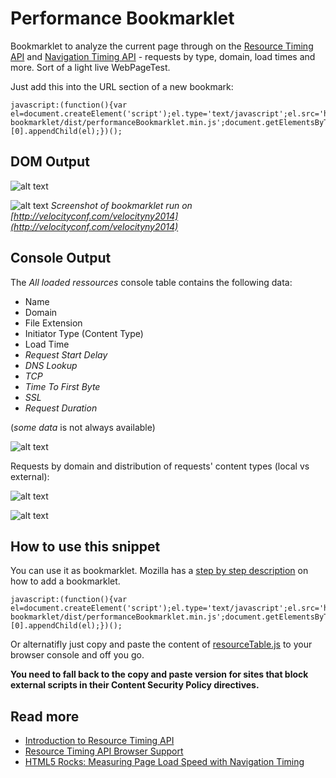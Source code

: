 Performance Bookmarklet
=======================

Bookmarklet to analyze the current page through on the [Resource Timing API](http://www.w3.org/TR/resource-timing) and [Navigation Timing API](http://www.w3.org/TR/navigation-timing) - requests by type, domain, load times and more. Sort of a light live WebPageTest.

Just add this into the URL section of a new bookmark:

```
javascript:(function(){var el=document.createElement('script');el.type='text/javascript';el.src='https://nurun.github.io/performance-bookmarklet/dist/performanceBookmarklet.min.js';document.getElementsByTagName('body')[0].appendChild(el);})();
```

DOM Output
----------


![alt text](https://raw.githubusercontent.com/nurun/resourceTable/gh-pages/readme-assets/resourceTable-bookmarklet-navigation-timing.png "screenshot of navigation timing output of bookmarklet")

![alt text](https://raw.githubusercontent.com/nurun/resourceTable/gh-pages/readme-assets/resourceTable-bookmarklet-pies.png "screenshot of pie graph output of bookmarklet")
*Screenshot of bookmarklet run on [http://velocityconf.com/velocityny2014](http://velocityconf.com/velocityny2014)*


Console Output
--------------

The *All loaded ressources* console table contains the following data:
- Name
- Domain
- File Extension
- Initiator Type (Content Type)
- Load Time
- *Request Start Delay*
- *DNS Lookup*
- *TCP*
- *Time To First Byte*
- *SSL*
- *Request Duration*

(*some data* is not always available)

![alt text](https://raw.githubusercontent.com/nurun/resourceTable/gh-pages/readme-assets/resourceTable-tables-resources.png "tabular output in console of all resources in the page")


Requests by domain and distribution of requests' content types (local vs external):

![alt text](https://raw.githubusercontent.com/nurun/resourceTable/gh-pages/readme-assets/resourceTable-tables-file-type.png "two tables with resources type count globally and but local / external")

![alt text](https://raw.githubusercontent.com/nurun/resourceTable/gh-pages/readme-assets/resourceTable-tables-request-by-domain.png "tables with requests by domain")


How to use this snippet
-----------------------

You can use it as bookmarklet. Mozilla has a [step by step description](https://support.mozilla.org/en-US/kb/bookmarklets-perform-common-web-page-tasks#w_how-do-i-install-a-bookmarklet) on how to add a bookmarklet.

```
javascript:(function(){var el=document.createElement('script');el.type='text/javascript';el.src='https://nurun.github.io/performance-bookmarklet/dist/performanceBookmarklet.min.js';document.getElementsByTagName('body')[0].appendChild(el);})();
```

Or alternatifly just copy and paste the content of [resourceTable.js](https://raw.githubusercontent.com/nurun/resourceTable/master/resourceTable.js) to your browser console and off you go.

**You need to fall back to the copy and paste version for sites that block external scripts in their Content Security Policy directives.**


Read more
-----------
- [Introduction to Resource Timing API](http://googledevelopers.blogspot.ca/2013/12/measuring-network-performance-with.html)
- [Resource Timing API Browser Support](http://caniuse.com/#feat=resource-timing)
- [HTML5 Rocks: Measuring Page Load Speed with Navigation Timing](http://www.html5rocks.com/en/tutorials/webperformance/basics)